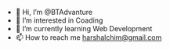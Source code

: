 - 👋 Hi, I’m @BTAdvanture
- 👀 I’m interested in Coading
- 🌱 I’m currently learning Web Development
- 📫 How to reach me harshalchim@gmail.com
